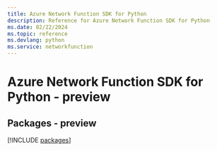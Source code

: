 ```yaml
---
title: Azure Network Function SDK for Python
description: Reference for Azure Network Function SDK for Python
ms.date: 02/22/2024
ms.topic: reference
ms.devlang: python
ms.service: networkfunction
---
```

# Azure Network Function SDK for Python - preview
## Packages - preview
[!INCLUDE [packages](network-function-index.md)]